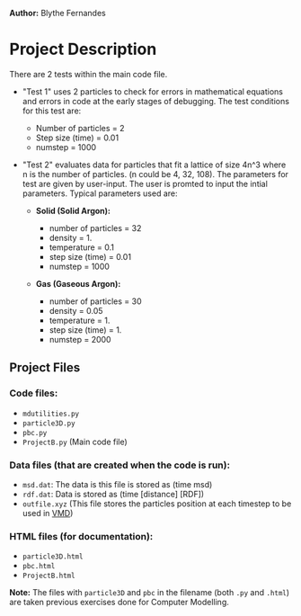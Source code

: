 **Author:** Blythe Fernandes

# Project Description

There are 2 tests within the main code file.

- "Test 1" uses 2 particles to check for errors in mathematical equations and errors in code at the early stages of debugging. The test conditions for this test are:
  - Number of particles = 2
  - Step size (time) = 0.01
  - numstep = 1000

- "Test 2" evaluates data for particles that fit a lattice of size 4n^3 where n is the number of particles. (n could be 4, 32, 108). The parameters for test are given by user-input. The user is promted to input the intial parameters. Typical parameters used are:

  - **Solid (Solid Argon):**
    - number of particles = 32
    - density = 1.
    - temperature = 0.1
    - step size (time) = 0.01
    - numstep = 1000

  - **Gas (Gaseous Argon):**
    - number of particles = 30
    - density = 0.05
    - temperature = 1.
    - step size (time) = 1.
    - numstep = 2000

## Project Files

### Code files:
- `mdutilities.py`
- `particle3D.py`
- `pbc.py`
- `ProjectB.py` (Main code file)

### Data files (that are created when the code is run):
- `msd.dat`: The data is this file is stored as (time msd)
- `rdf.dat`: Data is stored as (time \[distance\] \[RDF\])
- `outfile.xyz` (This file stores the particles position at each timestep to be used in [VMD](https://www.ks.uiuc.edu/Research/vmd/))

### HTML files (for documentation):
- `particle3D.html`
- `pbc.html`
- `ProjectB.html`

**Note:** The files with `particle3D` and `pbc` in the filename (both `.py` and `.html`) are taken previous exercises done for Computer Modelling.